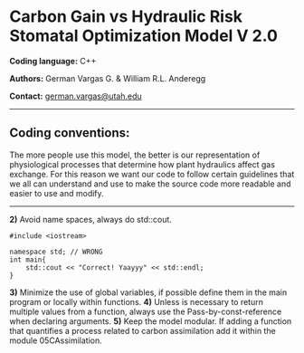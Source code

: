 # Carbon Gain vs Hydraulic Risk Stomatal Optimization Model V 2.0

__Coding language:__ C++

__Authors:__ German Vargas G. & William R.L. Anderegg

__Contact:__ german.vargas@utah.edu

------------

## Coding conventions:

The more people use this model, the better is our representation of physiological processes that determine how plant hydraulics affect gas exchange. For this reason we want our code to follow certain guidelines that we all can understand and use to make the source code more readable and easier to use and modify.

------------
__2)__ Avoid name spaces, always do std::cout.
```{Cpp}
#include <iostream>

namespace std; // WRONG
int main{
    std::cout << "Correct! Yaayyy" << std::endl;
}
```
__3)__ Minimize the use of global variables, if possible define them in the main program or locally within functions.
__4)__ Unless is necessary to return multiple values from a function, always use the Pass-by-const-reference when declaring arguments.
__5)__ Keep the model modular. If adding a function that quantifies a process related to carbon assimilation add it within the module 05CAssimilation.